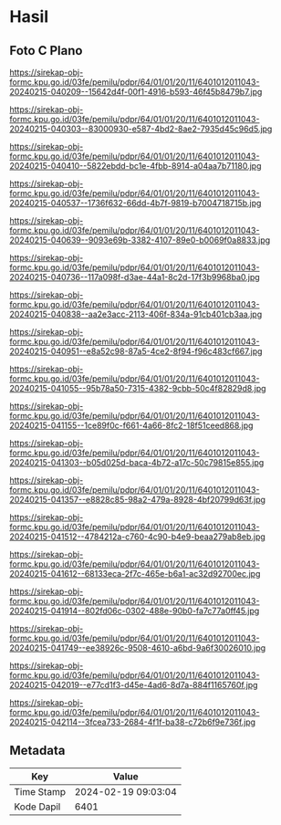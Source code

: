 # Hasil

## Foto C Plano

https://sirekap-obj-formc.kpu.go.id/03fe/pemilu/pdpr/64/01/01/20/11/6401012011043-20240215-040209--15642d4f-00f1-4916-b593-46f45b8479b7.jpg

https://sirekap-obj-formc.kpu.go.id/03fe/pemilu/pdpr/64/01/01/20/11/6401012011043-20240215-040303--83000930-e587-4bd2-8ae2-7935d45c96d5.jpg

https://sirekap-obj-formc.kpu.go.id/03fe/pemilu/pdpr/64/01/01/20/11/6401012011043-20240215-040410--5822ebdd-bc1e-4fbb-8914-a04aa7b71180.jpg

https://sirekap-obj-formc.kpu.go.id/03fe/pemilu/pdpr/64/01/01/20/11/6401012011043-20240215-040537--1736f632-66dd-4b7f-9819-b7004718715b.jpg

https://sirekap-obj-formc.kpu.go.id/03fe/pemilu/pdpr/64/01/01/20/11/6401012011043-20240215-040639--9093e69b-3382-4107-89e0-b0069f0a8833.jpg

https://sirekap-obj-formc.kpu.go.id/03fe/pemilu/pdpr/64/01/01/20/11/6401012011043-20240215-040736--117a098f-d3ae-44a1-8c2d-17f3b9968ba0.jpg

https://sirekap-obj-formc.kpu.go.id/03fe/pemilu/pdpr/64/01/01/20/11/6401012011043-20240215-040838--aa2e3acc-2113-406f-834a-91cb401cb3aa.jpg

https://sirekap-obj-formc.kpu.go.id/03fe/pemilu/pdpr/64/01/01/20/11/6401012011043-20240215-040951--e8a52c98-87a5-4ce2-8f94-f96c483cf667.jpg

https://sirekap-obj-formc.kpu.go.id/03fe/pemilu/pdpr/64/01/01/20/11/6401012011043-20240215-041055--95b78a50-7315-4382-9cbb-50c4f82829d8.jpg

https://sirekap-obj-formc.kpu.go.id/03fe/pemilu/pdpr/64/01/01/20/11/6401012011043-20240215-041155--1ce89f0c-f661-4a66-8fc2-18f51ceed868.jpg

https://sirekap-obj-formc.kpu.go.id/03fe/pemilu/pdpr/64/01/01/20/11/6401012011043-20240215-041303--b05d025d-baca-4b72-a17c-50c79815e855.jpg

https://sirekap-obj-formc.kpu.go.id/03fe/pemilu/pdpr/64/01/01/20/11/6401012011043-20240215-041357--e8828c85-98a2-479a-8928-4bf20799d63f.jpg

https://sirekap-obj-formc.kpu.go.id/03fe/pemilu/pdpr/64/01/01/20/11/6401012011043-20240215-041512--4784212a-c760-4c90-b4e9-beaa279ab8eb.jpg

https://sirekap-obj-formc.kpu.go.id/03fe/pemilu/pdpr/64/01/01/20/11/6401012011043-20240215-041612--68133eca-2f7c-465e-b6a1-ac32d92700ec.jpg

https://sirekap-obj-formc.kpu.go.id/03fe/pemilu/pdpr/64/01/01/20/11/6401012011043-20240215-041914--802fd06c-0302-488e-90b0-fa7c77a0ff45.jpg

https://sirekap-obj-formc.kpu.go.id/03fe/pemilu/pdpr/64/01/01/20/11/6401012011043-20240215-041749--ee38926c-9508-4610-a6bd-9a6f30026010.jpg

https://sirekap-obj-formc.kpu.go.id/03fe/pemilu/pdpr/64/01/01/20/11/6401012011043-20240215-042019--e77cd1f3-d45e-4ad6-8d7a-884f1165760f.jpg

https://sirekap-obj-formc.kpu.go.id/03fe/pemilu/pdpr/64/01/01/20/11/6401012011043-20240215-042114--3fcea733-2684-4f1f-ba38-c72b6f9e736f.jpg


## Metadata

| Key        | Value               |
| ---------- | ------------------- |
| Time Stamp | 2024-02-19 09:03:04 |
| Kode Dapil | 6401                |



